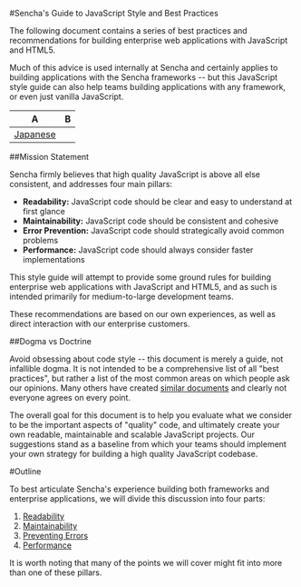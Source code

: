 #Sencha's Guide to JavaScript Style and Best Practices

The following document contains a series of best practices and recommendations for building enterprise web applications 
with JavaScript and HTML5. 

Much of this advice is used internally at Sencha and certainly applies to building applications with the Sencha 
frameworks -- but this JavaScript style guide can also help teams building applications with any framework, or 
even just vanilla JavaScript.

 A | B
--|--
 | [Japanese](ja/README.md)

##Mission Statement

Sencha firmly believes that high quality JavaScript is above all else consistent, and addresses four main pillars:

  - **Readability:** JavaScript code should be clear and easy to understand at first glance
  - **Maintainability:** JavaScript code should be consistent and cohesive
  - **Error Prevention:** JavaScript code should strategically avoid common problems
  - **Performance:** JavaScript code should always consider faster implementations

This style guide will attempt to provide some ground rules for building enterprise web applications with JavaScript and 
HTML5, and as such is intended primarily for medium-to-large development teams. 

These recommendations are based on our own experiences, as well as direct interaction with our enterprise customers.

##Dogma vs Doctrine

Avoid obsessing about code style -- this document is merely a guide, not infallible dogma. It is not intended to be a 
comprehensive list of all "best practices", but rather a list of the most common areas on which people ask our 
opinions. Many others have created [similar documents](Resources.md) and clearly not everyone agrees on every point. 

The overall goal for this document is to help you evaluate what we consider to be the important aspects of "quality" 
code, and ultimately create your own readable, maintainable and scalable JavaScript projects. Our suggestions stand as 
a baseline from which your teams should implement your own strategy for building a high quality JavaScript codebase. 

#Outline

To best articulate Sencha's experience building both frameworks and enterprise applications, we will divide this 
discussion into four parts:

  1. [Readability](Readable_JavaScript.md)
  2. [Maintainability](Maintainable_JavaScript.md)
  3. [Preventing Errors](Preventing_JavaScript_Errors.md)
  4. [Performance](JavaScript_Performance.md)

It is worth noting that many of the points we will cover might fit into more than one of these pillars. 
